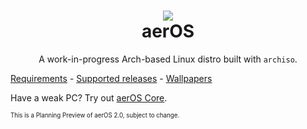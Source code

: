 <h1 align="center"><img src="https://hewol.github.io/assets/img/aeros.png"></img><br>aerOS</h1>
<p align="center">A work-in-progress Arch-based Linux distro built with <code>archiso</code>.</p>



[Requirements](https://github.com/hewol/aerOS/blob/master/REQUIREMENTS.md) - [Supported releases](https://github.com/hewol/aerOS/blob/main/MAINTAIN.md) - [Wallpapers](https://github.com/hewol/aeros-wallpapers)

Have a weak PC? Try out [aerOS Core](https://github.com/hewol/aerOS-core).

<sub><sup>This is a Planning Preview of aerOS 2.0, subject to change.</sub></sup>
